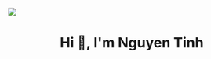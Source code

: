 ![](https://raw.githubusercontent.com/halfrost/halfrost/master/icons/header_.png)

<h1 align="center">Hi 👋, I'm Nguyen Tinh</h1>


<!-- <h3 align="left">Languages and Tools:</h3> -->

